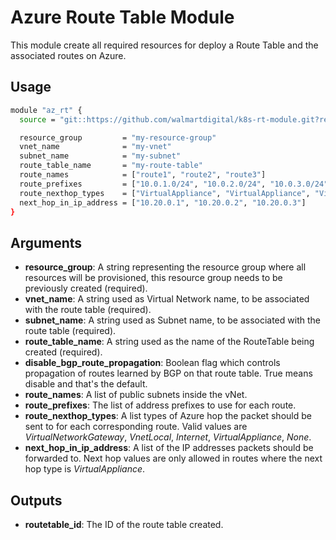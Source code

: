 # Azure Route Table Module

This module create all required resources for deploy a Route Table and the associated routes on Azure.

## Usage

```bash
module "az_rt" {
  source = "git::https://github.com/walmartdigital/k8s-rt-module.git?ref=0.1.0"

  resource_group         = "my-resource-group"
  vnet_name              = "my-vnet"
  subnet_name            = "my-subnet"
  route_table_name       = "my-route-table"
  route_names            = ["route1", "route2", "route3"]
  route_prefixes         = ["10.0.1.0/24", "10.0.2.0/24", "10.0.3.0/24"]
  route_nexthop_types    = ["VirtualAppliance", "VirtualAppliance", "VirtualAppliance"]
  next_hop_in_ip_address = ["10.20.0.1", "10.20.0.2", "10.20.0.3"]
}
```

## Arguments

* **resource_group**: A string representing the resource group where all resources will be provisioned, this resource group needs to be previously created (required).
* **vnet_name**: A string used as Virtual Network name, to be associated with the route table (required).
* **subnet_name**: A string used as Subnet name, to be associated with the route table (required).
* **route_table_name**: A string used as the name of the RouteTable being created (required).
* **disable_bgp_route_propagation**: Boolean flag which controls propagation of routes learned by BGP on that route table. True means disable and that's the default.
* **route_names**: A list of public subnets inside the vNet.
* **route_prefixes**: The list of address prefixes to use for each route.
* **route_nexthop_types**: A list types of Azure hop the packet should be sent to for each corresponding route. Valid values are _VirtualNetworkGateway_, _VnetLocal_, _Internet_, _VirtualAppliance_, _None_.
* **next_hop_in_ip_address**: A list of the IP addresses packets should be forwarded to. Next hop values are only allowed in routes where the next hop type is _VirtualAppliance_.

## Outputs

* **routetable_id**: The ID of the route table created.
